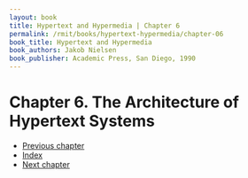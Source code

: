 ```yaml
---
layout: book
title: Hypertext and Hypermedia | Chapter 6
permalink: /rmit/books/hypertext-hypermedia/chapter-06
book_title: Hypertext and Hypermedia
book_authors: Jakob Nielsen
book_publisher: Academic Press, San Diego, 1990
---
```


# Chapter 6. The Architecture of Hypertext Systems



<nav class="nav-chapters">
	<ul>
		<li class="prev-chapter"><a href="../chapter-03/">Previous chapter</a></li>
		<li class="index"><a href="../index.html">Index</a></li>
		<li class="next-chapter"><a href="../chapter-08/">Next chapter</a></li>
	</ul>
</nav>